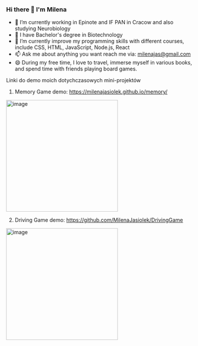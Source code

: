 ### Hi there 👋 I'm Milena

- 🔭 I’m currently working in Epinote and IF PAN in Cracow and also studying Neurobiology
- 🌱 I have Bachelor's degree in Biotechnology
- 🌱 I’m currently improve my programming skills with different courses, include CSS, HTML, JavaScript, Node.js, React
- 📫 Ask me about anything you want reach me via: milenajas@gmail.com
- 😄 During my free time, I love to travel, immerse myself in various books, and spend time with friends playing board games.


Linki do demo moich dotychczasowych mini-projektów

1. Memory Game
demo: https://milenajasiolek.github.io/memory/
<img width="302" alt="image" src="https://github.com/MilenaJasiolek/MilenaJasiolek/assets/125980721/3fbc50ee-632c-469d-823c-55271e5390d9">

2. Driving Game
demo: https://github.com/MilenaJasiolek/DrivingGame
<img width="302" alt="image" src="https://github.com/MilenaJasiolek/MilenaJasiolek/assets/125980721/56da196a-f3da-45ac-94a7-8049714cfda3">

